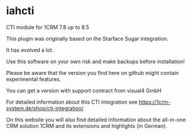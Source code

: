iahcti
======

CTI module for 1CRM 7.8 up to 8.5

This plugin was originally based on the Starface Sugar integration.

It has evolved a lot. 

Use this software on your own risk and make backups before installation!

Please be aware that the version you find here on github might contain experimental features.

You can get a version with support contract from visual4 GmbH

For detailed information about this CTI integration see https://1crm-system.de/shop/cti-integration/

On this website you will also find detailed information about the all-in-one CRM solution 1CRM and its extensions and highlights (in German).
